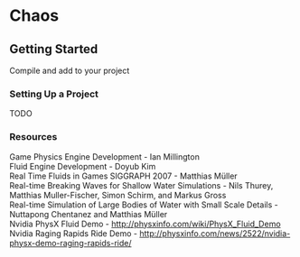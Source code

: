 # Chaos

## Getting Started

Compile and add to your project<br/>

### Setting Up a Project

TODO

### Resources

Game Physics Engine Development - Ian Millington<br/>
Fluid Engine Development - Doyub Kim<br/>
Real Time Fluids in Games SIGGRAPH 2007 - Matthias Müller<br/>
Real-time Breaking Waves for Shallow Water Simulations - Nils Thurey, Matthias Muller-Fischer, Simon Schirm, and Markus Gross<br/>
Real-time Simulation of Large Bodies of Water with Small Scale Details - Nuttapong Chentanez and Matthias Müller<br/>
Nvidia PhysX Fluid Demo - http://physxinfo.com/wiki/PhysX_Fluid_Demo<br/>
Nvidia Raging Rapids Ride Demo - http://physxinfo.com/news/2522/nvidia-physx-demo-raging-rapids-ride/<br/>
